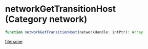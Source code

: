 # networkGetTransitionHost (Category network)

```js
function networkGetTransitionHost(networkHandle: intPtr): Array
```

[filename](networkGetTransitionHost_m.md ':include')